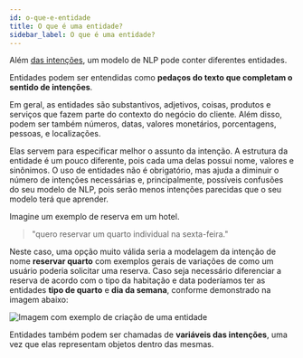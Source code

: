 ```yaml
---
id: o-que-e-entidade
title: O que é uma entidade?
sidebar_label: O que é uma entidade?
---
```


Além [das intenções](/docs/ai/nlp/o-que-e-intencao/), um modelo de NLP pode conter diferentes entidades.

Entidades podem ser entendidas como **pedaços do texto que completam o sentido de intenções**.

Em geral, as entidades são substantivos, adjetivos, coisas, produtos e serviços que fazem parte do contexto do negócio do cliente. Além disso, podem ser também números, datas, valores monetários, porcentagens, pessoas, e localizações.

Elas servem para especificar melhor o assunto da intenção. A estrutura da entidade é um pouco diferente, pois cada uma delas possui nome, valores e sinônimos. O uso de entidades não é obrigatório, mas ajuda a diminuir o número de intenções necessárias e, principalmente, possíveis confusões do seu modelo de NLP, pois serão menos intenções parecidas que o seu modelo terá que aprender.

Imagine um exemplo de reserva em um hotel.

> "quero reservar um quarto individual na sexta-feira."  

Neste caso, uma opção muito válida seria a modelagem da intenção de nome **reservar quarto** com exemplos gerais de variações de como um usuário poderia solicitar uma reserva. Caso seja necessário diferenciar a reserva de acordo com o tipo da habitação e data poderíamos ter as entidades **tipo de quarto** e **dia da semana**, conforme demonstrado na imagem abaixo:

![Imagem com exemplo de criação de uma entidade](/img/ai/nlp/entities-sample.png)<br/>

Entidades também podem ser chamadas de **variáveis das intenções**, uma vez que elas representam objetos dentro das mesmas.
